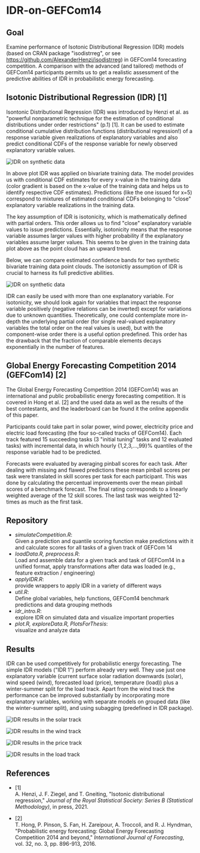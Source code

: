 # IDR-on-GEFCom14

## Goal
Examine performance of Isotonic Distributional Regression (IDR) models (based on CRAN package "isodistrreg", or see https://github.com/AlexanderHenzi/isodistrreg) in GEFCom14 forecasting competition.
A comparison with the advanced (and tailored) methods of GEFCom14 participants permits us to get a realistic assessment of the predictive abilities of IDR in probabilistic energy forecasting.

## Isotonic Distributional Regression (IDR) [1]

Isontonic Distributional Regression (IDR) was introduced by Henzi et al. as "powerful nonparametric
technique for the estimation of conditional distributions under order restrictions"
(p.1) [1]. It can be used to estimate conditional cumulative distribution functions (distributional regression!)
of a response variable given realizations of explanatory variables and also predict
conditional CDFs of the response variable for newly observed explanatory variable
values.

![IDR on synthetic data](./ReadmeImages/IDR_simple.png)

In above plot IDR was applied on bivariate training data. The model provides us
with conditional CDF estimates for every x-value in the training data 
(color gradient is based on the x-value of the training data and helps us to identify
respective CDF estimates). Predictions (like the one issued for x=5) correspond
to mixtures of estimated conditional CDFs belonging to "close" explanatory variable
realizations in the training data.

The key assumption of IDR is isotonicity, which is  mathematically defined with 
partial orders. This order allows us to find "close" explanatory variable values
to issue predictions. Essentially, isotonicity means that the response variable 
assumes larger values with  higher probability if the explanatory variables assume 
larger values. This seems to be given in the training data plot above as the point
cloud has an upward trend.

Below, we can compare estimated confidence bands for two synthetic
bivariate training data point clouds. The isotonictiy assumption of IDR is
crucial to harness its full predictive abilities.

![IDR on synthetic data](./ReadmeImages/IDR_isotonicity.png)

IDR can easily be used with more than one explanatory variable. For isotonicity,
we should look again for variables that impact the response variable positively
(negative relations can be inverted) except for variations due to unknown
quantities. Theoretically, one could contemplate more in-depth the underlying 
partial order (for single real-valued explanatory variables the total order on
the real values is used), but with the component-wise order there is a useful 
option predefined. This order has the drawback that the fraction of comparable
elements decays exponentially in the number of features.

## Global Energy Forecasting Competition 2014 (GEFCom14) [2]

The Global Energy Forecasting Competition 2014 (GEFCom14) was an international
and public probabilistic energy forecasting competition. It is covered in Hong
et al. [2] and the used data as well as the results of the best contestants, and
the leaderboard can be found it the online appendix of this paper.

Participants could take part in solar power, wind power, electricity price and
electric load forecasting (the four so-called tracks of GEFCom14). Each track
featured 15 succeeding tasks (3 "initial tuning" tasks and 12 evaluated tasks)
with incremental data, in which hourly {1,2,3,...,99}% quantiles of the response 
variable had to be predicted.

Forecasts were evaluated by averaging pinball scores for each task. After 
dealing with missing and flawed predictions these mean pinball scores per task 
were translated in skill scores per task for each participant. This was done by
calculating the percentual improvements over the mean pinball scores of a 
benchmark forecast. The final rating corresponds to a linearly weighted average
of the 12 skill scores. The last task was weighted 12-times as much as the first
task.

## Repository
- *simulateCompetition.R*:<br/> Given a prediction and quantile scoring function make predictions with it and calculate scores for all tasks of a given track of GEFCom 14
- *loadData.R, preprocess.R*:<br/> Load and assemble data for a given track and task of GEFCom14 in a unified format, apply transformations after data was loaded (e.g., feature extraction / engineering)
- *applyIDR.R*:<br/> provide wrappers to apply IDR in a variety of different ways
- *util.R*:<br/> Define global variables, help functions, GEFCom14 benchmark predictions and data grouping methods
- *idr_intro.R*:<br/> explore IDR on simulated data and visualize important properties
- *plot.R, exploreData.R, PlotsForThesis*:<br/> visualize and analyze data

## Results

IDR can be used competitively for probabilistic energy forecasting. The simple
IDR models ("IDR 1") perform already very well. They use just one explanatory
variable (current surface solar radiation downwards (solar), wind speed (wind),
forecasted load (price), temperature (load)) plus a winter-summer split for the
load track. Apart from the wind track the performance can be improved substantially
by incorporating more explanatory variables, working with separate models on 
grouped data (like the winter-summer split), and using subagging (predefined in IDR package).

![IDR results in the solar track](./ReadmeImages/SolarScores.png)

![IDR results in the wind track](./ReadmeImages/WindScores.png)

![IDR results in the price track](./ReadmeImages/PriceScores.png)

![IDR results in the load track](./ReadmeImages/LoadScores.png)


## References

 - [1] <br/> A. Henzi, J. F. Ziegel, and T. Gneiting, "Isotonic distributional regression," *Journal of the Royal Statistical Society: Series B (Statistical Methodology)*, in press, 2021.

 - [2] <br/> T. Hong, P. Pinson, S. Fan, H. Zareipour, A. Troccoli, and R. J. Hyndman, "Probabilistic energy forecasting: Global Energy Forecasting Competition 2014 and beyond," *International Journal of Forecasting*, vol. 32, no. 3, pp. 896-913, 2016.
